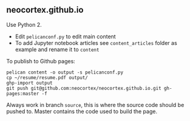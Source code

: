 neocortex.github.io
-------------------

Use Python 2.

* Edit `pelicanconf.py` to edit main content
* To add Jupyter notebook articles see `content_articles` folder as example
  and rename it to `content`


To publish to Github pages:

    pelican content -o output -s pelicanconf.py
    cp ~/resume/resume.pdf output/
    ghp-import output
    git push git@github.com:neocortex/neocortex.github.io.git gh-pages:master -f

Always work in branch `source`, this is where the source code should be pushed
to. Master contains the code used to build the page.
